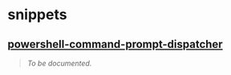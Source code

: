 # snippets

## [powershell-command-prompt-dispatcher](./powershell-command-prompt-dispatcher)
>*To be documented.*
